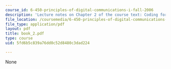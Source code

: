 ```yaml
---
course_id: 6-450-principles-of-digital-communications-i-fall-2006
description: 'Lecture notes on Chapter 2 of the course text: Coding for Discrete Sources.'
file_location: /coursemedia/6-450-principles-of-digital-communications-i-fall-2006/5fd6b5c839a76dd0c52d8480c3dad224_book_2.pdf
file_type: application/pdf
layout: pdf
title: book_2.pdf
type: course
uid: 5fd6b5c839a76dd0c52d8480c3dad224

---
```

None